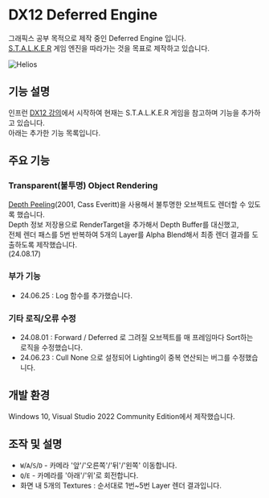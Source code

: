 # DX12 Deferred Engine
그래픽스 공부 목적으로 제작 중인 Deferred Engine 입니다. <br/>
[S.T.A.L.K.E.R](https://developer.nvidia.com/gpugems/gpugems2/part-ii-shading-lighting-and-shadows/chapter-9-deferred-shading-stalker) 게임 엔진을 따라가는 것을 목표로 제작하고 있습니다.

![Helios](data/screenshot_1.jpg)





## 기능 설명
인프런 [DX12 강의](https://www.inflearn.com/course/%EC%96%B8%EB%A6%AC%EC%96%BC-3d-mmorpg-2/dashboard)에서 시작하여 현재는 S.T.A.L.K.E.R 게임을 참고하며 기능을 추가하고 있습니다. <br/>
아래는 추가한 기능 목록입니다.





## 주요 기능
### Transparent(불투명) Object Rendering
[Depth Peeling](https://my.eng.utah.edu/~cs5610/handouts/order_independent_transparency.pdf)(2001, Cass Everitt)을 사용해서 불투명한 오브젝트도 렌더할 수 있도록 했습니다. <br/>
Depth 정보 저장용으로 RenderTarget을 추가해서 Depth Buffer를 대신했고, <br/>
전체 렌더 패스를 5번 반복하여 5개의 Layer를 Alpha Blend해서 최종 렌더 결과를 도출하도록 제작했습니다. <br/>
(24.08.17)
  
### 부가 기능
* 24.06.25 : Log 함수를 추가했습니다.

### 기타 로직/오류 수정
* 24.08.01 : Forward / Deferred 로 그려질 오브젝트를 매 프레임마다 Sort하는 로직을 수정했습니다.
* 24.06.23 : Cull None 으로 설정되어 Lighting이 중복 연산되는 버그를 수정했습니다.






## 개발 환경
Windows 10, Visual Studio 2022 Community Edition에서 제작했습니다.






## 조작 및 설명
* `W`/`A`/`S`/`D` - 카메라 '앞'/'오른쪽'/'뒤'/'왼쪽' 이동합니다.
* `Q`/`E` - 카메라를 '아래'/'위'로 회전합니다.
* 화면 내 5개의 Textures : 순서대로 1번~5번 Layer 렌더 결과입니다.

